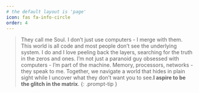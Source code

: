```yaml
---
# the default layout is 'page'
icon: fas fa-info-circle
order: 4
---
```


> They call me Soul. I don’t just use computers - I merge with them. This world is all code and most people don’t see the underlying system. I do and I love peeling back the layers, searching for the truth in the zeros and ones. I’m not just a paranoid guy obsessed with computers - I’m part of the machine. Memory, processors, networks - they speak to me. Together, we navigate a world that hides in plain sight while I uncover what they don’t want you to see.**I aspire to be the glitch in the matrix**.
{: .prompt-tip }
